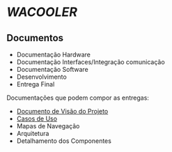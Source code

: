 # *WACOOLER*

## Documentos
* Documentação Hardware
* Documentação Interfaces/Integração comunicação
* Documentação Software
* Desenvolvimento
* Entrega Final

Documentações que podem compor as entregas:
* [Documento de Visão do Projeto](1-visao/)
* [Casos de Uso](2-casos-de-uso/)
* Mapas de Navegação
* Arquitetura
* Detalhamento dos Componentes

